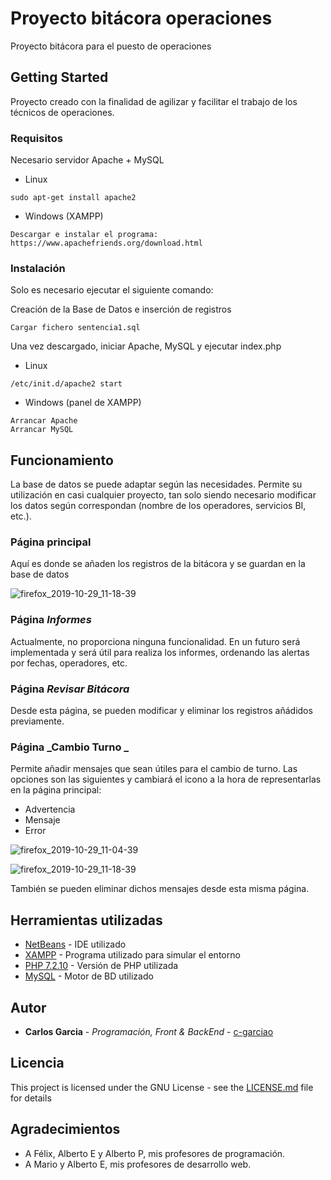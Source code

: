 # Proyecto bitácora operaciones
Proyecto bitácora para el puesto de operaciones
## Getting Started

Proyecto creado con la finalidad de agilizar y facilitar el trabajo de los técnicos de operaciones.

### Requisitos

Necesario servidor Apache + MySQL

* Linux
```
sudo apt-get install apache2
```
* Windows (XAMPP)
```
Descargar e instalar el programa:
https://www.apachefriends.org/download.html
```
### Instalación

Solo es necesario ejecutar el siguiente comando:

Creación de la Base de Datos e inserción de registros
```
Cargar fichero sentencia1.sql
```
Una vez descargado, iniciar Apache, MySQL y ejecutar index.php

* Linux
```
/etc/init.d/apache2 start
```
* Windows (panel de XAMPP)
```
Arrancar Apache
Arrancar MySQL
```
## Funcionamiento

La base de datos se puede adaptar según las necesidades. Permite su utilización en casi cualquier proyecto, tan solo siendo necesario modificar los datos según correspondan (nombre de los operadores, servicios BI, etc.).

### Página principal

Aquí es donde se añaden los registros de la bitácora y se guardan en la base de datos

![firefox_2019-10-29_11-18-39](https://user-images.githubusercontent.com/51420640/67758656-64594880-fa3e-11e9-8cf4-5bc1c0104ff4.png)

### Página _Informes_

Actualmente, no proporciona ninguna funcionalidad. En un futuro será implementada y será útil para realiza los informes, ordenando las alertas por fechas, operadores, etc.

### Página _Revisar Bitácora_

Desde esta página, se pueden modificar y eliminar los registros añádidos previamente.

### Página _Cambio Turno _

Permite añadir mensajes que sean útiles para el cambio de turno. Las opciones son las siguientes y cambiará el icono a la hora de representarlas en la página principal:
*  Advertencia
*  Mensaje
*  Error

![firefox_2019-10-29_11-04-39](https://user-images.githubusercontent.com/51420640/67759357-96b77580-fa3f-11e9-8ddd-30bdc16413f1.png)

![firefox_2019-10-29_11-18-39](https://user-images.githubusercontent.com/51420640/67759570-f6158580-fa3f-11e9-945b-7d2decfc2808.png)

También se pueden eliminar dichos mensajes desde esta misma página.

## Herramientas utilizadas

* [NetBeans](https://netbeans.org/) - IDE utilizado
* [XAMPP](https://www.apachefriends.org/es/index.html) - Programa utilizado para simular el entorno
* [PHP 7.2.10](https://www.php.net/) - Versión de PHP utilizada
* [MySQL](https://www.mysql.com/) - Motor de BD utilizado


## Autor

* **Carlos Garcia** - *Programación, Front & BackEnd* - [c-garciao](https://gist.github.com/c-garciao)

## Licencia

This project is licensed under the GNU License - see the [LICENSE.md](LICENSE.md) file for details

## Agradecimientos

* A Félix, Alberto E y Alberto P, mis profesores de programación.
* A Mario y Alberto E, mis profesores de desarrollo web.
